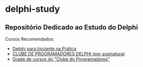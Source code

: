 # delphi-study
Repositório Dedicado ao Estudo do Delphi
---
Cursos Recomendados:
- [Delphi para Iniciante na Prática](https://thuliobittencourt.nutror.com/curso/d1c2fc682326)
- [CLUBE DE PROGRAMADORES DELPHI (por assinatura)](https://academiadocodigo.com.br/campanha/clube-de-programadores/)
- [Grade de cursos do "Clube do Programadores"](https://novoead.com.br/vitrine/1646830036462x504164153802255200)

